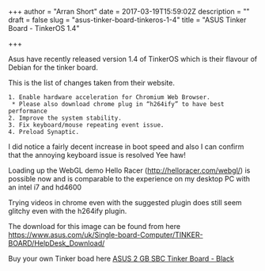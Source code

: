 +++
author = "Arran Short"
date = 2017-03-19T15:59:02Z
description = ""
draft = false
slug = "asus-tinker-board-tinkeros-1-4"
title = "ASUS Tinker Board - TinkerOS 1.4"

+++


Asus have recently released version 1.4 of TinkerOS which is their flavour of Debian for the tinker board.

This is the list of changes taken from their website.

    1. Enable hardware acceleration for Chromium Web Browser.
     * Please also download chrome plug in “h264ify” to have best performance 
    2. Improve the system stability.
    3. Fix keyboard/mouse repeating event issue.
    4. Preload Synaptic.

I did notice a fairly decent increase in boot speed and also I can confirm that the annoying keyboard issue is resolved Yee haw!

Loading up the WebGL demo Hello Racer (http://helloracer.com/webgl/) is possible now and is comparable to the experience on my desktop PC with an intel i7 and hd4600

Trying videos in chrome even with the suggested plugin does still seem glitchy even with the 
h264ify plugin.

The download for this image can be found from here https://www.asus.com/uk/Single-board-Computer/TINKER-BOARD/HelpDesk_Download/

Buy your own Tinker boad here
<a rel="nofollow" href="https://www.amazon.co.uk/gp/product/B01N35PQ9U/ref=as_li_tl?ie=UTF8&camp=1634&creative=6738&creativeASIN=B01N35PQ9U&linkCode=as2&tag=acs0c-21">ASUS 2 GB SBC Tinker Board - Black</a><img src="http://ir-uk.amazon-adsystem.com/e/ir?t=acs0c-21&l=as2&o=2&a=B01N35PQ9U" width="1" height="1" border="0" alt="" style="border:none !important; margin:0px !important;" />

